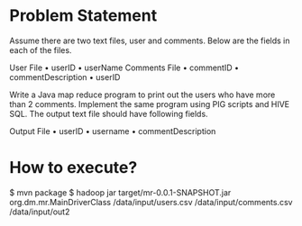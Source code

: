 # Problem Statement

Assume there are two text files, user and comments. Below are the fields in each of the files.
 
User File
•	userID
•	userName
Comments File
•	commentID
•	commentDescription
•	userID
 
Write a Java map reduce program to print out the users who have more than 2 comments.
Implement the same program using PIG scripts and HIVE SQL. The output text file should have following fields.

Output File
•	userID
•	username
•	commentDescription


# How to execute?
$ mvn package
$ hadoop jar target/mr-0.0.1-SNAPSHOT.jar org.dm.mr.MainDriverClass /data/input/users.csv /data/input/comments.csv /data/input/out2
